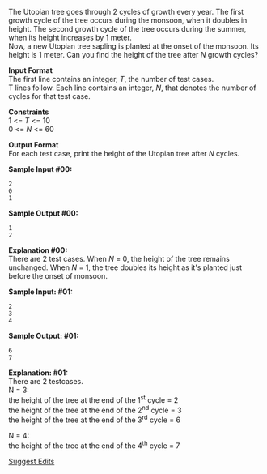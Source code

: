 <html>
<body>

<p>The Utopian tree goes through 2 cycles of growth every year. The first growth cycle of the tree occurs during the monsoon, when it doubles in height. The second growth cycle of the tree occurs during the summer, when its height increases by 1 meter. <br>
Now, a new Utopian tree sapling is planted at the onset of the monsoon. Its height is 1 meter. Can you find the height of the tree after <em>N</em> growth cycles?</p>

<p><strong>Input Format</strong> <br>
The first line contains an integer, <em>T</em>, the number of test cases. <br>
T lines follow. Each line contains an integer, <em>N</em>, that denotes the number of cycles for that test case.</p>

<p><strong>Constraints</strong> <br>
1 &lt;= <em>T</em> &lt;= 10 <br>
0 &lt;= <em>N</em> &lt;= 60</p>

<p><strong>Output Format</strong> <br>
For each test case, print the height of the Utopian tree after <em>N</em> cycles. </p>

<p><strong>Sample Input #00:</strong></p>

<pre><code>2
0
1
</code></pre>

<p><strong>Sample Output #00:</strong></p>

<pre><code>1
2
</code></pre>

<p><strong>Explanation #00:</strong> <br>
There are 2 test cases. When <em>N</em> = 0, the height of the tree remains unchanged. When <em>N</em> = 1, the tree doubles its height as it's planted just before the onset of monsoon. </p>

<p><strong>Sample Input: #01:</strong></p>

<pre><code>2
3
4
</code></pre>

<p><strong>Sample Output: #01:</strong></p>

<pre><code>6
7
</code></pre>

<p><strong>Explanation: #01:</strong> <br>
There are 2 testcases. <br>
N = 3: <br>
the height of the tree at the end of the 1<sup>st</sup> cycle = 2 <br>
the height of the tree at the end of the 2<sup>nd</sup> cycle = 3 <br>
the height of the tree at the end of the 3<sup>rd</sup> cycle = 6  </p>

<p>N = 4: <br>
the height of the tree at the end of the 4<sup>th</sup> cycle =  7</p>

<footer><a href="#" class="js-suggest-edits btn btn-line fade in challenge_suggestion-toggle fullscreen-hide">Suggest Edits</a></footer>

</body>
</html>